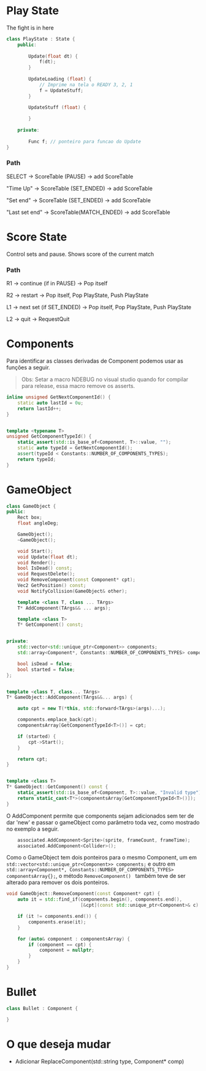 # Play State

The fight is in here

```c++
class PlayState : State {
    public:
    
    	Update(float dt) {
            f(dt);
        }
    
    	UpdateLoading (float) {
            // Imprime na tela o READY 3, 2, 1
            f = UpdateStuff;
        }

    	UpdateStuff (float) {
            
        }
    	
    private:
    
    	Func f; // ponteiro para funcao do Update
}
```

### Path

SELECT → ScoreTable (PAUSE) → add ScoreTable

"Time Up" → ScoreTable (SET_ENDED) → add ScoreTable

"Set end" → ScoreTable (SET_ENDED) → add ScoreTable

"Last set end" → ScoreTable(MATCH_ENDED) → add ScoreTable

# Score State

Control sets and pause. Shows score of the current match

### Path

R1 → continue (if in PAUSE) → Pop itself

R2 → restart → Pop itself, Pop PlayState, Push PlayState

L1 → next set (if SET_ENDED) → Pop itself, Pop PlayState, Push PlayState

L2 → quit → RequestQuit

# Components
Para identificar as classes derivadas de Component podemos usar as funções a seguir.
> Obs: Setar a macro NDEBUG no visual studio quando for compilar para release, essa macro remove os asserts.

```c++
inline unsigned GetNextComponentId() {
	static auto lastId = 0u;
	return lastId++;
}


template <typename T>
unsigned GetComponentTypeId() {
	static_assert(std::is_base_of<Component, T>::value, "");
	static auto typeId = GetNextComponentId();
	assert(typeId < Constants::NUMBER_OF_COMPONENTS_TYPES);
	return typeId;
}
```



# GameObject

```c++
class GameObject {
public:
	Rect box;
	float angleDeg;

	GameObject();
	~GameObject();

	void Start();
	void Update(float dt);
	void Render();
	bool IsDead() const;
	void RequestDelete();
	void RemoveComponent(const Component* cpt);
	Vec2 GetPosition() const;
	void NotifyCollision(GameObject& other);

	template <class T, class ... TArgs>
	T* AddComponent(TArgs&& ... args);

	template <class T>
	T* GetComponent() const;


private:
	std::vector<std::unique_ptr<Component>> components;
	std::array<Component*, Constants::NUMBER_OF_COMPONENTS_TYPES> componentsArray{};

	bool isDead = false;
	bool started = false;
};


template <class T, class... TArgs>
T* GameObject::AddComponent(TArgs&&... args) {

	auto cpt = new T(*this, std::forward<TArgs>(args)...);

	components.emplace_back(cpt);
	componentsArray[GetComponentTypeId<T>()] = cpt;

	if (started) {
		cpt->Start();
	}

	return cpt;
}


template <class T>
T* GameObject::GetComponent() const {
	static_assert(std::is_base_of<Component, T>::value, "Invalid type");
	return static_cast<T*>(componentsArray[GetComponentTypeId<T>()]);
}
```

O AddComponent permite que components sejam adicionados sem ter de dar 'new' e passar o gameObject como parâmetro toda vez, como mostrado no exemplo a seguir.

```c++
	associated.AddComponent<Sprite>(sprite, frameCount, frameTime);
	associated.AddComponent<Collider>();
```

Como o GameObject tem dois ponteiros para o mesmo Component, um em ``` std::vector<std::unique_ptr<Component>> components;``` e outro em ``` std::array<Component*, Constants::NUMBER_OF_COMPONENTS_TYPES> componentsArray{};```, o método ```RemoveComponent() ``` também teve de ser alterado para remover os dois ponteiros.

```c++
void GameObject::RemoveComponent(const Component* cpt) {
	auto it = std::find_if(components.begin(), components.end(),
	                       [&cpt](const std::unique_ptr<Component>& c) { return c.get() == cpt; });

	if (it != components.end()) {
		components.erase(it);
	}

	for (auto& component : componentsArray) {
		if (component == cpt) {
			component = nullptr;
		}
	}
}
```


# Bullet

```c++
class Bullet : Component {

}
```




# O que deseja mudar

+ Adicionar ReplaceComponent(std::string type, Component* comp)
